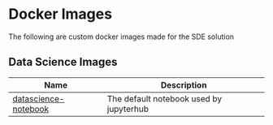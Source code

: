 # Docker Images
The following are custom docker images made for the SDE solution

## Data Science Images
| Name | Description |
| --- | --- |
| [datascience-notebook](./datascience-notebook/) | The default notebook used by jupyterhub | 